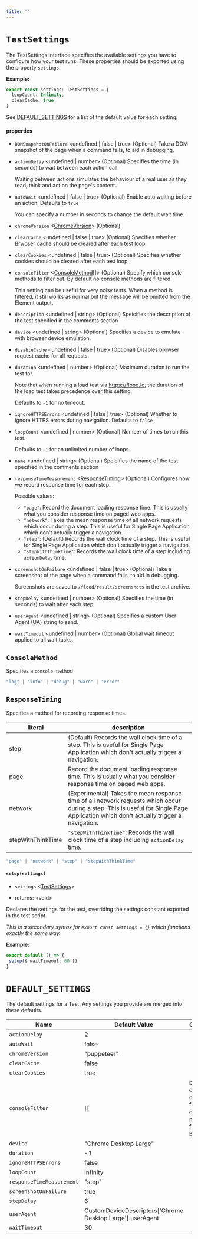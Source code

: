 ```yaml
---
title: ''
---
```

# `TestSettings`

The TestSettings interface specifies the available settings you have to configure how your test runs. These properties should be exported using the property `settings`.

**Example:**

```typescript
export const settings: TestSettings = {
  loopCount: Infinity,
  clearCache: true
}
```

See [DEFAULT_SETTINGS] for a list of the default value for each setting.

#### properties
* `DOMSnapshotOnFailure` &lt;undefined | false | true&gt;  (Optional)   Take a DOM snapshot of the page when a command fails, to aid in debugging.  
* `actionDelay` &lt;undefined | number&gt;  (Optional)   Specifies the time (in seconds) to wait between each action call.  
    
  Waiting between actions simulates the behaviour of a real user as they read, think and act on the page's content.  
    
* `autoWait` &lt;undefined | false | true&gt;  (Optional)   Enable auto waiting before an action. Defaults to `true`  
    
  You can specify a number in seconds to change the default wait time.  
    
* `chromeVersion` &lt;[ChromeVersion]&gt;  (Optional)     
* `clearCache` &lt;undefined | false | true&gt;  (Optional)   Specifies whether Brwoser cache should be cleared after each test loop.  
* `clearCookies` &lt;undefined | false | true&gt;  (Optional)   Specifies whether cookies should be cleared after each test loop.  
* `consoleFilter` &lt;[ConsoleMethod]\[]&gt;  (Optional)   Specify which console methods to filter out. By default no console methods are filtered.  
    
  This setting can be useful for very noisy tests. When a method is filtered, it still works as normal but the message will be omitted from the Element output.  
    
* `description` &lt;undefined | string&gt;  (Optional)   Speicifies the description of the test specified in the comments section  
* `device` &lt;undefined | string&gt;  (Optional)   Specifies a device to emulate with browser device emulation.  
* `disableCache` &lt;undefined | false | true&gt;  (Optional)   Disables browser request cache for all requests.  
* `duration` &lt;undefined | number&gt;  (Optional)   Maximum duration to run the test for.  
    
  Note that when running a load test via https://flood.io, the duration of the load test takes precedence over this setting.  
    
  Defaults to `-1` for no timeout.  
    
* `ignoreHTTPSErrors` &lt;undefined | false | true&gt;  (Optional)   Whether to ignore HTTPS errors during navigation. Defaults to `false`  
* `loopCount` &lt;undefined | number&gt;  (Optional)   Number of times to run this test.  
    
  Defaults to `-1` for an unlimited number of loops.  
    
* `name` &lt;undefined | string&gt;  (Optional)   Speicifies the name of the test specified in the comments section  
* `responseTimeMeasurement` &lt;[ResponseTiming]&gt;  (Optional)   Configures how we record response time for each step.  
    
  Possible values:  
  - `"page"`: Record the document loading response time. This is usually what you consider response time on paged web apps.  
  - `"network"`: Takes the mean response time of all network requests which occur during a step. This is useful for Single Page Application which don't actually trigger a navigation.  
  - `"step"`: (Default) Records the wall clock time of a step. This is useful for Single Page Application which don't actually trigger a navigation.  
  - `"stepWithThinkTime"`: Records the wall clock time of a step including `actionDelay` time.  
    
* `screenshotOnFailure` &lt;undefined | false | true&gt;  (Optional)   Take a screenshot of the page when a command fails, to aid in debugging.  
    
  Screenshots are saved to `/flood/result/screenshots` in the test archive.  
    
* `stepDelay` &lt;undefined | number&gt;  (Optional)   Specifies the time (in seconds) to wait after each step.  
* `userAgent` &lt;undefined | string&gt;  (Optional)   Specifies a custom User Agent (UA) string to send.  
* `waitTimeout` &lt;undefined | number&gt;  (Optional)   Global wait timeout applied to all wait tasks.  
## `ConsoleMethod`
Specifies a `console` method

```typescript
"log" | "info" | "debug" | "warn" | "error"
```
## `ResponseTiming`
Specifies a method for recording response times.

literal | description
--------|------------
step | (Default) Records the wall clock time of a step. This is useful for Single Page Application which don't actually trigger a navigation.
page | Record the document loading response time. This is usually what you consider response time on paged web apps.
network | (Experimental) Takes the mean response time of all network requests which occur during a step. This is useful for Single Page Application which don't actually trigger a navigation.
stepWithThinkTime | `"stepWithThinkTime"`: Records the wall clock time of a step including `actionDelay` time.

```typescript
"page" | "network" | "step" | "stepWithThinkTime"
```
#### `setup(settings)`
* `settings` &lt;[TestSettings]&gt;   

* returns: &lt;void&gt; 

Declares the settings for the test, overriding the settings constant exported in the test script.

_This is a secondary syntax for `export const settings = {}` which functions exactly the same way._

**Example:**

```typescript
export default () => {
 setup({ waitTimeout: 60 })
}
```

# `DEFAULT_SETTINGS`
The default settings for a Test. Any settings you provide are merged into these defaults.

| Name                      | Default Value                                              | Comment                                                        |
| ------------------------- | ---------------------------------------------------------- | -------------------------------------------------------------- |
| `actionDelay`             | 2                                                          |                                                                |
| `autoWait`                | false                                                      |                                                                |
| `chromeVersion`           | "puppeteer"                                                |                                                                |
| `clearCache`              | false                                                      |                                                                |
| `clearCookies`            | true                                                       |                                                                |
| `consoleFilter`           |  []                                                        | by default, don't filter any console messages from the browser |
| `device`                  | "Chrome Desktop Large"                                     |                                                                |
| `duration`                |  -1                                                        |                                                                |
| `ignoreHTTPSErrors`       | false                                                      |                                                                |
| `loopCount`               |  Infinity                                                  |                                                                |
| `responseTimeMeasurement` | "step"                                                     |                                                                |
| `screenshotOnFailure`     | true                                                       |                                                                |
| `stepDelay`               | 6                                                          |                                                                |
| `userAgent`               |  CustomDeviceDescriptors['Chrome Desktop Large'].userAgent |                                                                |
| `waitTimeout`             | 30                                                         |                                                                |

[DEFAULT_SETTINGS]: ../../api/Settings.md#default_settings
[ChromeVersion]: ../..#chromeversion
[ConsoleMethod]: ../../api/Settings.md#consolemethod
[ResponseTiming]: ../../api/Settings.md#responsetiming
[TestSettings]: ../../api/Settings.md#testsettings